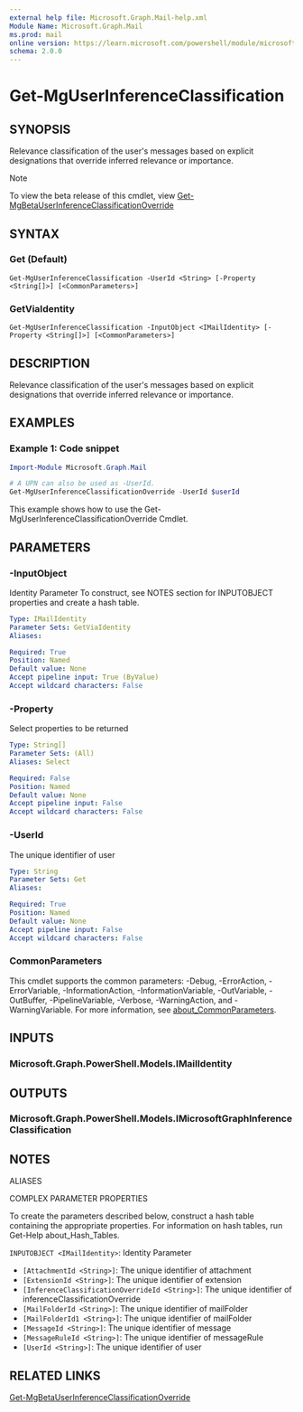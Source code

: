 ```yaml
---
external help file: Microsoft.Graph.Mail-help.xml
Module Name: Microsoft.Graph.Mail
ms.prod: mail
online version: https://learn.microsoft.com/powershell/module/microsoft.graph.mail/get-mguserinferenceclassification
schema: 2.0.0
---
```


# Get-MgUserInferenceClassification

## SYNOPSIS
Relevance classification of the user's messages based on explicit designations that override inferred relevance or importance.

> [!NOTE]
> To view the beta release of this cmdlet, view [Get-MgBetaUserInferenceClassificationOverride](/powershell/module/Microsoft.Graph.Beta.Mail/Get-MgBetaUserInferenceClassificationOverride?view=graph-powershell-beta)

## SYNTAX

### Get (Default)
```
Get-MgUserInferenceClassification -UserId <String> [-Property <String[]>] [<CommonParameters>]
```

### GetViaIdentity
```
Get-MgUserInferenceClassification -InputObject <IMailIdentity> [-Property <String[]>] [<CommonParameters>]
```

## DESCRIPTION
Relevance classification of the user's messages based on explicit designations that override inferred relevance or importance.

## EXAMPLES

### Example 1: Code snippet

```powershell
Import-Module Microsoft.Graph.Mail

# A UPN can also be used as -UserId.
Get-MgUserInferenceClassificationOverride -UserId $userId
```

This example shows how to use the Get-MgUserInferenceClassificationOverride Cmdlet.

## PARAMETERS

### -InputObject
Identity Parameter
To construct, see NOTES section for INPUTOBJECT properties and create a hash table.

```yaml
Type: IMailIdentity
Parameter Sets: GetViaIdentity
Aliases:

Required: True
Position: Named
Default value: None
Accept pipeline input: True (ByValue)
Accept wildcard characters: False
```

### -Property
Select properties to be returned

```yaml
Type: String[]
Parameter Sets: (All)
Aliases: Select

Required: False
Position: Named
Default value: None
Accept pipeline input: False
Accept wildcard characters: False
```

### -UserId
The unique identifier of user

```yaml
Type: String
Parameter Sets: Get
Aliases:

Required: True
Position: Named
Default value: None
Accept pipeline input: False
Accept wildcard characters: False
```

### CommonParameters
This cmdlet supports the common parameters: -Debug, -ErrorAction, -ErrorVariable, -InformationAction, -InformationVariable, -OutVariable, -OutBuffer, -PipelineVariable, -Verbose, -WarningAction, and -WarningVariable. For more information, see [about_CommonParameters](http://go.microsoft.com/fwlink/?LinkID=113216).

## INPUTS

### Microsoft.Graph.PowerShell.Models.IMailIdentity
## OUTPUTS

### Microsoft.Graph.PowerShell.Models.IMicrosoftGraphInferenceClassification
## NOTES

ALIASES

COMPLEX PARAMETER PROPERTIES

To create the parameters described below, construct a hash table containing the appropriate properties. For information on hash tables, run Get-Help about_Hash_Tables.


`INPUTOBJECT <IMailIdentity>`: Identity Parameter
  - `[AttachmentId <String>]`: The unique identifier of attachment
  - `[ExtensionId <String>]`: The unique identifier of extension
  - `[InferenceClassificationOverrideId <String>]`: The unique identifier of inferenceClassificationOverride
  - `[MailFolderId <String>]`: The unique identifier of mailFolder
  - `[MailFolderId1 <String>]`: The unique identifier of mailFolder
  - `[MessageId <String>]`: The unique identifier of message
  - `[MessageRuleId <String>]`: The unique identifier of messageRule
  - `[UserId <String>]`: The unique identifier of user

## RELATED LINKS

[Get-MgBetaUserInferenceClassificationOverride](/powershell/module/Microsoft.Graph.Beta.Mail/Get-MgBetaUserInferenceClassificationOverride?view=graph-powershell-beta)
